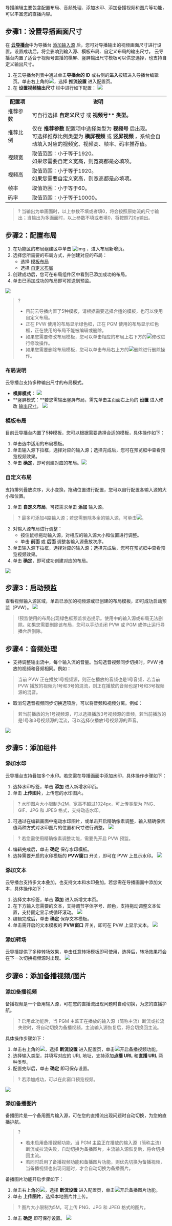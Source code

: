 导播编辑主要包含配置布局、音频处理、添加水印、添加备播视频和图片等功能，可以丰富您的直播内容。



[](id:output_size)[](id:step1)

## 步骤1：设置导播画面尺寸

在 [**云导播台**](https://console.cloud.tencent.com/live/caster)中为导播台 [添加输入源](https://cloud.tencent.com/document/product/267/47155) 后，您可对导播输出的视频画面尺寸进行设置。设置成功后，将会影响到输入源、模板布局、自定义布局的输出尺寸。
云导播台内置了适合于视频号直播的横屏、竖屏输出尺寸模板可以供您选择，也支持自定义输出尺寸。

1. 在云导播台列表中通过单击**导播台的 ID** 或右侧的**进入**按钮进入导播台编辑页。单击右上角的![](https://main.qcloudimg.com/raw/91ad08d56539b3cc362083c9a01b9e99.png)，选择 **推流设置** 进入配置页。
2. 在 **设置视频输出尺寸** 栏中进行如下配置：
![](https://main.qcloudimg.com/raw/0e49a337f5731e119ccd0b5a030e814f.png)
<table>
<tr><th width="15%">配置项</th><th>说明</th>
</tr><tr>
<td>推荐参数</td>
<td>可自行选择 <b>自定义尺寸</b> 或 <b>视频号** 类型。</td>
</tr><tr>
<td>推荐比例</td>
<td>仅在 <b>推荐参数</b> 配置项中选择类型为 <b>视频号</b> 后出现。<br>可选择推荐比例类型为 <b>横屏视频</b> 或 <b>竖屏视频</b> ，系统会自动填入对应的视频宽、视频高、帧率、码率推荐值。</td>
</tr><tr>
<td>视频宽</td>
<td>取值范围：小于等于1920。<br>如果您需要自定义宽高，则宽高都是必填项。</td>
</tr><tr>
<td>视频高</td>
<td>取值范围：小于等于1920。<br>如果您需要自定义宽高，则宽高都是必填项。</td>
</tr><tr>
<td>帧率</td>
<td>取值范围：小于等于60。</td>
</tr><tr>
<td>码率</td>
<td>取值范围：小于等于10000。</td>
</tr></table>

>? 当输出为单画面时，以上参数不填或者填0，将会按照原始流的尺寸输出；当输出为多画面时，以上参数不填或者填0，将按照720p输出。



[](id:step2)

## 步骤2：配置布局

1. 在功能区的布局组建区中单击 ![img](https://main.qcloudimg.com/raw/2ed6c8fa28261f094da5d6b9dd0321e2.png) ，进入布局新增页。
2. 选择您所需要的布局方式，并创建对应的布局：
   - 选择 [模板布局](#template)
   - 选择 [自定义布局](#customize)
3. 创建成功后，您可在布局组件区中看到已添加成功的布局。
4. 单击已添加成功的布局即可推送到预监。

![](https://main.qcloudimg.com/raw/1be9b9fcb98e66a8ac12490b16d6bb60.png)

>? 
>- 目前云导播内置了5种模板，请根据需要选择合适的模板，也可以使用自定义布局。
>- 正在 PVW 使用的布局显示绿色框，正在 PGM 使用的布局显示红色框，正在使用的布局不能被编辑或删除。
>- 如果您需要修改布局模板，您可以单击相应的布局上右下方的![修改](https://main.qcloudimg.com/raw/98d91278e8cf4b27b09f28f2ff7004a4.png)进行修改操作。
>- 如果您需要删除布局模板，您可以单击布局右上方的![删除](https://main.qcloudimg.com/raw/82bb5816d7d6f571a74a2d4c6f490d19.png)进行删除操作。

### 布局说明
云导播台支持多种输出尺寸的布局模式。
[](id:horizontal)
- **横屏模式：**
![](https://main.qcloudimg.com/raw/c1671cae618c5ff8cf89830bc4dadf7c.png)
[](id:portrait)
- **竖屏模式：**若您需输出竖屏布局，需先单击主页面右上角的 **设置** 进入修改 [输出尺寸](#output_size)。
  ![](https://main.qcloudimg.com/raw/52ae8e6ad558731437464f57127a9042.png)
    
    

[](id:template)
### 模板布局

目前云导播台内置了5种模板，您可以根据需要选择合适的模板，具体操作如下：

1. 单击选中适用的布局模板。
2. 单击输入源下拉框，选择对应的输入源；选择完成后，您可在预览框中查看预览视频效果。
3. 单击 **确定**，即可创建对应的布局。![](https://main.qcloudimg.com/raw/11928b2425c46e5e7ade060f919cdf28.png)

[](id:customize)
### 自定义布局

支持排列叠放次序，大小变换，拖动位置进行配置，您可以自行配置各输入源的大小和位置。

1. 单击 **自定义布局**，可按需求单击 **添加** 输入源。
>? 最多可添加4路输入源；若您需删除多余的输入源，可单击![](https://main.qcloudimg.com/raw/68b80ccd1b9f7fc5508dbf19854a6335.png)。
2. 对输入源布局进行调整：
   - 按住鼠标拖动输入源，对相应的输入源大小和位置进行调整。
   - 单击 **前面** 或 **后面** 调整各输入源叠放次序。
3. 单击输入源下拉框，选择对应的输入源；选择完成后，您可在预览框中查看预览视频效果。
4. 单击 **确定**，即可成功创建对应的布局。

![](https://main.qcloudimg.com/raw/a26b0a6f260d03e51ce55818e8f9ac6f.png)



[](id:step3)
## 步骤3：启动预监

查看视频输入源区域，单击已添加的视频源或已创建的布局模板，即可成功启动预监（PVW）。
![](https://main.qcloudimg.com/raw/b0d59119d939d602f5af4ced6c846f0c.png)

>!预监使用的布局出现绿色框预监状态提示。使用中的输入源或布局无法删除。如果您需要删除该布局，您可以手动关闭 PVW 或 PGM 或停止运行导播台后删除。



[](id:step4)
## 步骤4：音频处理

- 支持调整输出流中，每个输入流的音量。当勾选音视频同步切换时，PVW 播放的视频和音频相同。例如：
>当前 PVW 正在播放1号视频源，则正在播放的音频也是1号音频，若当前 PVW 播放的视频为1号和3号的混流，则正在播放的音频也是1号和3号视频源的混音。
- 取消勾选音视频同步切换选项后，可以将音频和视频分离。例如：
>若当前播放的为1号视频源，可以选择播放3号视频源的音频，若当前播放的是1号和3号视频源的混流，可以选择仅播放1号视频源的声音。

![](https://main.qcloudimg.com/raw/3c633373be6e5e3496f16ca08f12af43.png)



[](id:step5)
## 步骤5：添加组件

[](id:watermark)
###  添加水印

云导播台支持叠加多个水印。若您需在导播画面中添加水印，具体操作步骤如下：

1. 选择水印标签，单击 **添加** 进入新增水印页。
2. 单击 **上传图片**，上传您的水印图片。
>? 水印图片大小限制为2M，宽高不超过1024px，可上传类型为 PNG、GIF、JPG 和 JPEG 格式，支持动态水印。
3. 可通过在编辑画面中拖动水印图片，或单击开启精确像素调整，输入精确像素值两种方式对水印图片的位置和尺寸进行调整。
![](https://main.qcloudimg.com/raw/f9069ab7572b3facdda0430edfc7a60b.png)
>? 若您需使用精确像素调整功能，需要先开启 PVW 预监。
4. 编辑完成后，单击 **确定** 保存水印模板。
5. 选择需要开启的水印模板的 **PVW窗口** 开关，即可在 PVW 上显示水印。
   ![](https://main.qcloudimg.com/raw/84e62da4ff1015f20f1d64717f491080.png)


[](id:txt)
### 添加文本
云导播台支持多文本叠加，也支持文本和水印叠加。若您需在导播画面中添加文本，具体操作如下：

1. 选择文本标签，单击 **添加** 进入新增文本页。
2. 在下方输入您需要的文本，支持调节字体字号、颜色，支持拖动调整文本位置，支持固定显示或循环滚动。
   ![](https://main.qcloudimg.com/raw/91892490ae64a2c4333bdafb277a0e58.png)
3. 编辑完成后，单击 **确定** 保存文本模板。
4. 单击需开启的文本模板的 **PVW窗口** 开关，即可在 PVW 上显示文本。
   ![](https://main.qcloudimg.com/raw/c74f2bc3759917bfceb65ca023c71e8b.png)


[](id:trans)
### 添加转场

云导播提供了多种转场效果，单击任意转场模板即可使用，选择后，转场效果将会在下一次切换视频源时出现。
![](https://main.qcloudimg.com/raw/dfe5da9d01cee84b9d11efca734d0b6e.png)




[](id:step6)
## 步骤6：添加备播视频/图片

[](id:reserve)
### 添加备播视频
备播视频是一个备用输入源，可在您的直播流出现问题时自动切换，为您的直播护航。

>? 启用此功能后，当 PGM 主监正在播放的输入源（简称主流）断流或拉流失败时，将自动切换为备播视频，主流输入源恢复后，将会切换回主流。

具体操作步骤如下：

1. 单击右上角的![](https://main.qcloudimg.com/raw/2a713625433f2528ca2f4dda4a3e2ae5.png)，选择 **断流设置** 进入配置页，单击![](https://main.qcloudimg.com/raw/0625cfa249513802adac6c92ad66b288.png)开启备播视频功能。
2. 选择输入类型，并填写对应的 URL 地址，支持添加**点播 URL** 和**直播 URL** 两种类型。
3. 配置完毕后，单击 **确定** 即可保存设置。
> ? 若添加成功，可以在此窗口预览视频。

![](https://qcloudimg.tencent-cloud.cn/raw/3d0fdb0873f90c0ea2be25fbfe728382.png)
[](id:gasket)

### 添加备播图片

备播图片是一个备用图片输入源，可在您的直播流出现问题时自动切换，为您的直播护航。
>?
>- 若未启用备播视频功能，当 PGM 主监正在播放的输入源（简称主流）断流或拉流失败，自动切换为备播图片，主流输入源恢复后，将会切换回主流。
>- 若同时启用了备播视频功能和备播图片功能，则优先切换为备播视频，当备播视频也出现问题时，才会自动切换为备播图片。

备播图片功能开启步骤如下：

1. 单击右上角的![](https://main.qcloudimg.com/raw/91ad08d56539b3cc362083c9a01b9e99.png)，选择 **断流设置** 进入配置页，单击![](https://main.qcloudimg.com/raw/0625cfa249513802adac6c92ad66b288.png)开启备播图片功能。
2. 单击 **上传图片**，选择本地图片并上传。
>? 图片大小限制为5M，可上传 PNG、JPG 和 JPEG 格式的图片。
3. 单击 **确定** 即可保存设置。
![](https://main.qcloudimg.com/raw/5278965224da6859e96d5c55efbde583.png)

